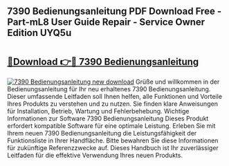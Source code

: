 ## 7390 Bedienungsanleitung PDF Download Free - Part-mL8 User Guide Repair - Service Owner Edition UYQ5u

# <h2><a href="http://df61u8b.blite.top/?on=7390+Bedienungsanleitung">🔗Download 👉🔴 7390 Bedienungsanleitung</a></h2>

[![7390 Bedienungsanleitung new download](https://i.imgur.com/lujVjoI.png)](http://df61u8b.blite.top/?on=7390+Bedienungsanleitung)
Grüße und willkommen in der Bedienungsanleitung für Ihr neu erhaltenes 7390 Bedienungsanleitung. Dieser umfassende Leitfaden soll Ihnen helfen, alle Funktionen und Vorteile Ihres Produkts zu verstehen und zu nutzen. Sie finden klare Anweisungen für Installation, Betrieb, Wartung und Fehlerbehebung. Wichtige Informationen zur Software 7390 Bedienungsanleitung Dieses Produkt erfordert kompatible Software für eine optimale Leistung. Erleben Sie mit Ihrem neuen 7390 Bedienungsanleitung die Leistungsfähigkeit der Funktionsliste in Ihrer Handfläche. Bitte bewahren Sie diese Informationen für zukünftige Referenzzwecke auf. Dieses Handbuch ist Ihr zuverlässiger Leitfaden für die effektive Verwendung Ihres neuen Produkts.

